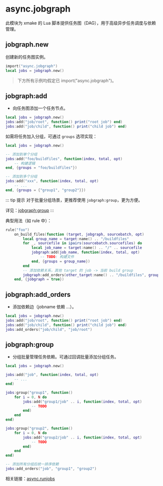 # async.jobgraph

此模块为 xmake 的 Lua 脚本提供任务图（DAG），用于高级异步任务调度与依赖管理。

## jobgraph.new

创建新的任务图实例。

```lua
import("async.jobgraph")
local jobs = jobgraph.new()
```

> 下方所有示例均假定已 import("async.jobgraph")。

## jobgraph:add

- 向任务图添加一个任务节点。

```lua
local jobs = jobgraph.new()
jobs:add("job/root", function() print("root job") end)
jobs:add("job/child", function() print("child job") end)
```

如需将任务加入分组，可通过 `groups` 选项实现：

```lua
local jobs = jobgraph.new()

-- 添加到单个分组
jobs:add("foo/buildfiles", function(index, total, opt)
    -- 构建逻辑
end, {groups = "foo/buildfiles"})

-- 添加到多个分组
jobs:add("xxx", function(index, total, opt)
    -- ...
end, {groups = {"group1", "group2"}})
```

::: tip 提示
对于批量分组场景，更推荐使用 `jobgraph:group`，更为方便。

详见：[jobgraph:group](#jobgraph-group)
:::

典型用法（如 rule 中）：

```lua
rule("foo")
    on_build_files(function (target, jobgraph, sourcebatch, opt)
        local group_name = target:name() .. "/buildfiles"
        for _, sourcefile in ipairs(sourcebatch.sourcefiles) do
            local job_name = target:name() .. "/" .. sourcefile
            jobgraph:add(job_name, function(index, total, opt)
                -- TODO: 构建文件
            end, {groups = group_name})
        end
        -- 添加依赖关系，其他 target 的 job -> 当前 build group
        jobgraph:add_orders(other_target:name() .. "/buildfiles", group_name)
    end, {jobgraph = true})
```

## jobgraph:add_orders

- 添加依赖边（jobname 依赖 ...）。

```lua
local jobs = jobgraph.new()
jobs:add("job/root", function() print("root job") end)
jobs:add("job/child", function() print("child job") end)
jobs:add_orders("job/child", "job/root")
```

## jobgraph:group

- 分组批量管理任务依赖。可通过回调批量添加分组任务。

```lua
local jobs = jobgraph.new()

jobs:add("job", function(index, total, opt)
    -- ...
end)

jobs:group("group1", function()
    for i = 0, N do
        jobs:add("group1/job" .. i, function(index, total, opt)
            -- TODO
        end)
    end
end)

jobs:group("group2", function()
    for i = 0, N do
        jobs:add("group2/job" .. i, function(index, total, opt)
            -- TODO
        end)
    end
end)

-- 添加所有分组后统一排序依赖
jobs:add_orders("job", "group1", "group2")
```

相关链接：[async.runjobs](/zh/api/scripts/extension-modules/async/runjobs) 